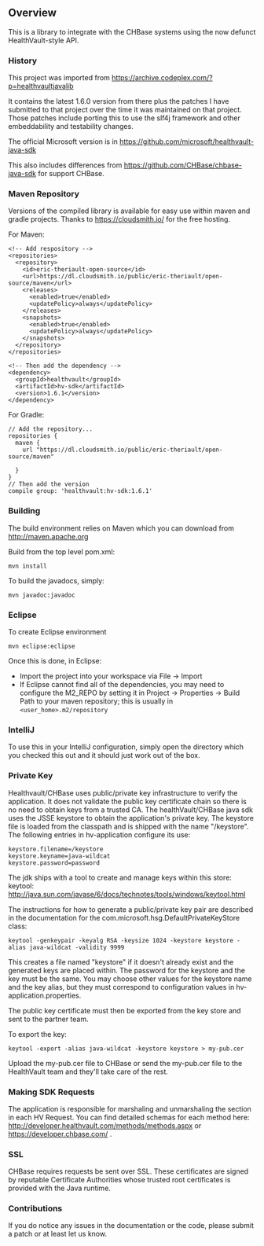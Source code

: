 ## Overview

This is a library to integrate with the CHBase systems using the now defunct HealthVault-style API.

### History

This project was imported from https://archive.codeplex.com/?p=healthvaultjavalib

It contains the latest 1.6.0 version from there plus the patches I have submitted
to that project over the time it was maintained on that project.  Those patches
include porting this to use the slf4j framework and other embeddability and
testability changes.

The official Microsoft version is in https://github.com/microsoft/healthvault-java-sdk

This also includes differences from https://github.com/CHBase/chbase-java-sdk for
support CHBase.

### Maven Repository

Versions of the compiled library is available for easy use within maven and gradle
projects. Thanks to https://cloudsmith.io/ for the free hosting.

For Maven:

    <!-- Add respository -->
    <repositories>
      <repository>
        <id>eric-theriault-open-source</id>
        <url>https://dl.cloudsmith.io/public/eric-theriault/open-source/maven</url>
        <releases>
          <enabled>true</enabled>
          <updatePolicy>always</updatePolicy>
        </releases>
        <snapshots>
          <enabled>true</enabled>
          <updatePolicy>always</updatePolicy>
        </snapshots>
      </repository>
    </repositories>
    
    <!-- Then add the dependency -->
    <dependency>
      <groupId>healthvault</groupId>
      <artifactId>hv-sdk</artifactId>
      <version>1.6.1</version>
    </dependency>

For Gradle:

    // Add the repository...
    repositories {
      maven {
        url "https://dl.cloudsmith.io/public/eric-theriault/open-source/maven"
    
      }
    }
    // Then add the version
    compile group: 'healthvault:hv-sdk:1.6.1'

### Building

The build environment relies on Maven which you can download from http://maven.apache.org

Build from the top level pom.xml:

    mvn install

To build the javadocs, simply:

    mvn javadoc:javadoc


### Eclipse

To create Eclipse environment

    mvn eclipse:eclipse

Once this is done, in Eclipse:

* Import the project into your workspace via File -> Import
* If Eclipse cannot find all of the dependencies, you may need to configure the M2_REPO by setting it in Project -> Properties -> Build Path to your maven repository; this is usually in  `<user_home>.m2/repository`

### IntelliJ

To use this in your IntelliJ configuration, simply open the directory which you checked this out and it should just work out of the box.

### Private Key

Healthvault/CHBase uses public/private key infrastructure to verify the application.  It does not validate the public key certificate chain so there is no need to obtain keys from a trusted CA.  The healthVault/CHBase java sdk uses the JSSE keystore to obtain the application's private key.  The keystore file is loaded from the classpath and is shipped with the name "/keystore".  The following entries in hv-application configure its use:

    keystore.filename=/keystore
    keystore.keyname=java-wildcat
    keystore.password=password

The jdk ships with a tool to create and manage keys within this store: keytool: http://java.sun.com/javase/6/docs/technotes/tools/windows/keytool.html

The instructions for how to generate a public/private key pair are described in the documentation for the 
com.microsoft.hsg.DefaultPrivateKeyStore class:

    keytool -genkeypair -keyalg RSA -keysize 1024 -keystore keystore -alias java-wildcat -validity 9999

This creates a file named "keystore" if it doesn't already exist and the generated keys are placed within.  The password for the keystore and the key must be the same.  You may choose other values for the keystore name and the key alias, but they must correspond to configuration values in hv-application.properties.

The public key certificate must then be exported from the key store and sent to the partner team.  

To export the key:

    keytool -export -alias java-wildcat -keystore keystore > my-pub.cer

Upload the my-pub.cer file to CHBase or send the my-pub.cer file to the HealthVault team and they'll take care of the rest.

### Making SDK Requests

The application is responsible for marshaling and unmarshaling the <info> section in each HV Request.  You can find detailed schemas for each method here:  http://developer.healthvault.com/methods/methods.aspx or https://developer.chbase.com/ .

### SSL

CHBase requires requests be sent over SSL. These certificates are signed by reputable Certificate Authorities whose trusted root certificates is provided with the Java runtime.

### Contributions

If you do notice any issues in the documentation or the code, please submit a patch or at least let us know.